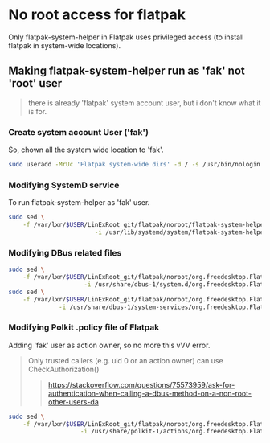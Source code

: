 # No root access for flatpak

Only flatpak-system-helper in Flatpak uses privileged access (to install flatpak in
system-wide locations).

## Making flatpak-system-helper run as 'fak' not 'root' user
> there is already 'flatpak' system account user, but i don't know what it is for.

### Create system account User ('fak')
So, chown all the system wide location to 'fak'.
```bash
sudo useradd -MrUc 'Flatpak system-wide dirs' -d / -s /usr/bin/nologin fak
```

### Modifying SystemD service
To run flatpak-system-helper as 'fak' user.
```bash
sudo sed \
    -f /var/lxr/$USER/LinExRoot_git/flatpak/noroot/flatpak-system-helper.service.sed \
                        -i /usr/lib/systemd/system/flatpak-system-helper.service
```

### Modifying DBus related files
```bash
sudo sed \
    -f /var/lxr/$USER/LinExRoot_git/flatpak/noroot/org.freedesktop.Flatpak.SystemHelper.conf.sed \
                     -i /usr/share/dbus-1/system.d/org.freedesktop.Flatpak.SystemHelper.conf
sudo sed \
    -f /var/lxr/$USER/LinExRoot_git/flatpak/noroot/org.freedesktop.Flatpak.SystemHelper.service.sed \
              -i /usr/share/dbus-1/system-services/org.freedesktop.Flatpak.SystemHelper.service
```

### Modifying Polkit .policy file of Flatpak
Adding 'fak' user as action owner, so no more this vVV error.
> Only trusted callers (e.g. uid 0 or an action owner) can use CheckAuthorization()
>> https://stackoverflow.com/questions/75573959/ask-for-authentication-when-calling-a-dbus-method-on-a-non-root-other-users-da

```bash
sudo sed \
    -f /var/lxr/$USER/LinExRoot_git/flatpak/noroot/org.freedesktop.Flatpak.policy.sed \
                    -i /usr/share/polkit-1/actions/org.freedesktop.Flatpak.policy
```
